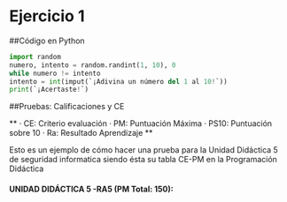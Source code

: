 # Ejercicio 1


##Código en Python

```python
import random
numero, intento = random.randint(1, 10), 0
while numero != intento
intento = int(imput(`¡Adivina un número del 1 al 10!`))
print(`¡Acertaste!`)
```

##Pruebas: Calificaciones y CE

** · CE: Criterio evaluación
   · PM: Puntuación Máxima
   · PS10: Puntuación sobre 10
   · Ra: Resultado Aprendizaje **

Esto es un ejemplo de cómo hacer una prueba para la Unidad Didáctica 5 de seguridad informatica siendo ésta su tabla CE-PM en la Programación Didáctica

#### UNIDAD DIDÁCTICA 5 -RA5 (PM Total: 150):


